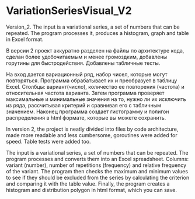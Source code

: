 # VariationSeriesVisual_V2
Version_2. The input is a variational series, a set of numbers that can be repeated. The program processes it, produces a histogram, graph and table in Excel format.

В версии 2 проект аккуратно разделен на файлы по архитектуре кода, сделан более удобочитаемым и менее громоздким, добавлены горутины для быстродействия. Добавлены табличные тесты. 

На вход дается вариационный ряд, набор чисел, которые могут повторяться. Программа обрабатывает их и преобразует в таблицу Excel.
Столбцы: вариант(число), количество ее повторения (частота) и относительная частота варианта. 
Затем программа проверяет максимальные и минимальные значения на то, нужно ли их исключить из ряда, рассчитывая критерий и сравнивая его с табличным значением. 
Наконец программа создает гистограмму и полигон распределения в html формате, которые вы можете сохранить.

In version 2, the project is neatly divided into files by code architecture, made more readable and less cumbersome, goroutines were added for speed. Table tests were added too.

The input is a variational series, a set of numbers that can be repeated. The program processes and converts them into an Excel spreadsheet. 
Columns: variant (number), number of repetitions (frequency) and relative frequency of the variant. 
The program then checks the maximum and minimum values to see if they should be excluded from the series by calculating the criterion
and comparing it with the table value. Finally, the program creates a histogram and distribution polygon in html format, which you can save.
